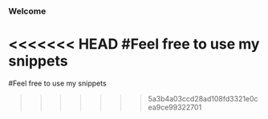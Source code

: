 ### Welcome
<<<<<<< HEAD
#Feel free to use my snippets
=======
#Feel free to use my snippets
>>>>>>> 5a3b4a03ccd28ad108fd3321e0cea9ce99322701
